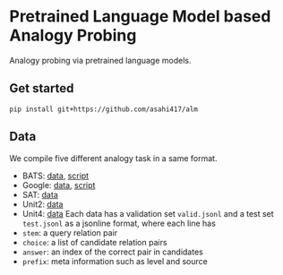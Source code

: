 # Pretrained Language Model based Analogy Probing
Analogy probing via pretrained language models.


## Get started
```shell script
pip install git+https://github.com/asahi417/alm
```

## Data
We compile five different analogy task in a same format.
- BATS: [data](./data/bats), [script](./helper/compile_bats_data.py)
- Google: [data](./data/google), [script](./helper/compile_google_data.py)
- SAT: [data](./data/sat)
- Unit2: [data](./data/u2)
- Unit4: [data](./data/u4)
Each data has a validation set `valid.jsonl` and a test set `test.jsonl` as a jsonline format, where each line has 
- `stem`: a query relation pair
- `choice`: a list of candidate relation pairs
- `answer`: an index of the correct pair in candidates
- `prefix`: meta information such as level and source 